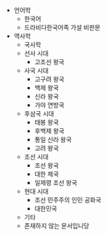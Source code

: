 - 언어학
  - 한국어
   - 드라비다한국어족 가설 비판문
- 역사학
  - 국사학
   - 선사 시대
     - 고조선 왕국 
   - 사국 시대
     - 고구려 왕국
     - 백제 왕국
     - 신라 왕국
     - 가야 연방국
   - 후삼국 시대
     - 태봉 왕국
     - 후백제 왕국
     - 통일 신라 왕국
     - 고려 왕국
   - 조선 시대
     - 조선 왕국
     - 대한 제국
     - 일제령 조선 왕국
   - 현대 시대
     - 조선 민주주의 인민 공화국
     - 대한민국  
   - 기타
    - 존재하지 않는 문서입니당
